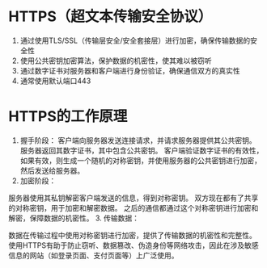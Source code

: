 # HTTPS（超文本传输安全协议）
1. 通过使用TLS/SSL（传输层安全/安全套接层）进行加密，确保传输数据的安全性
2. 使用公共密钥加密算法，保护数据的机密性，使其难以被窃听
3. 通过数字证书对服务器和客户端进行身份验证，确保通信双方的真实性
4. 通常使用默认端口443


# HTTPS的工作原理
1. 握手阶段：
客户端向服务器发送连接请求，并请求服务器提供其公共密钥。
服务器返回其数字证书，其中包含公共密钥。
客户端验证数字证书的有效性，如果有效，则生成一个随机的对称密钥，并使用服务器的公共密钥进行加密，然后发送给服务器。
2. 加密阶段：

服务器使用其私钥解密客户端发送的信息，得到对称密钥。
双方现在都有了共享的对称密钥，用于加密和解密数据。
之后的通信都通过这个对称密钥进行加密和解密，保障数据的机密性。
3. 传输数据：

数据在传输过程中使用对称密钥进行加密，提供了传输数据的机密性和完整性。
使用HTTPS有助于防止窃听、数据篡改、伪造身份等网络攻击，因此在涉及敏感信息的网站（如登录页面、支付页面等）上广泛使用。